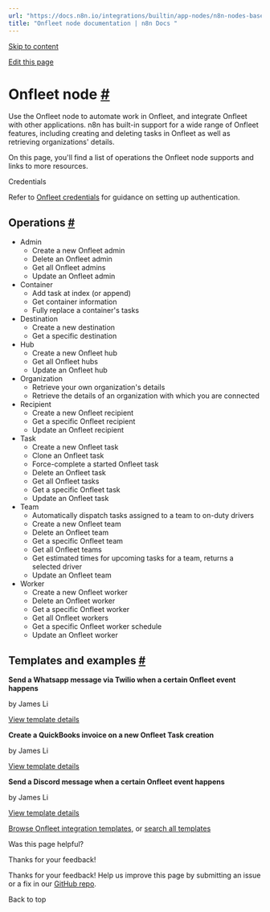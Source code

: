 ```yaml
---
url: "https://docs.n8n.io/integrations/builtin/app-nodes/n8n-nodes-base.onfleet/"
title: "Onfleet node documentation | n8n Docs "
---
```


[Skip to content](https://docs.n8n.io/integrations/builtin/app-nodes/n8n-nodes-base.onfleet/#onfleet-node)

[Edit this page](https://github.com/n8n-io/n8n-docs/edit/main/docs/integrations/builtin/app-nodes/n8n-nodes-base.onfleet.md "Edit this page")

# Onfleet node [\#](https://docs.n8n.io/integrations/builtin/app-nodes/n8n-nodes-base.onfleet/\#onfleet-node "Permanent link")

Use the Onfleet node to automate work in Onfleet, and integrate Onfleet with other applications. n8n has built-in support for a wide range of Onfleet features, including creating and deleting tasks in Onfleet as well as retrieving organizations' details.

On this page, you'll find a list of operations the Onfleet node supports and links to more resources.

Credentials

Refer to [Onfleet credentials](https://docs.n8n.io/integrations/builtin/credentials/onfleet/) for guidance on setting up authentication.

## Operations [\#](https://docs.n8n.io/integrations/builtin/app-nodes/n8n-nodes-base.onfleet/\#operations "Permanent link")

- Admin
  - Create a new Onfleet admin
  - Delete an Onfleet admin
  - Get all Onfleet admins
  - Update an Onfleet admin
- Container
  - Add task at index (or append)
  - Get container information
  - Fully replace a container's tasks
- Destination
  - Create a new destination
  - Get a specific destination
- Hub
  - Create a new Onfleet hub
  - Get all Onfleet hubs
  - Update an Onfleet hub
- Organization
  - Retrieve your own organization's details
  - Retrieve the details of an organization with which you are connected
- Recipient
  - Create a new Onfleet recipient
  - Get a specific Onfleet recipient
  - Update an Onfleet recipient
- Task
  - Create a new Onfleet task
  - Clone an Onfleet task
  - Force-complete a started Onfleet task
  - Delete an Onfleet task
  - Get all Onfleet tasks
  - Get a specific Onfleet task
  - Update an Onfleet task
- Team
  - Automatically dispatch tasks assigned to a team to on-duty drivers
  - Create a new Onfleet team
  - Delete an Onfleet team
  - Get a specific Onfleet team
  - Get all Onfleet teams
  - Get estimated times for upcoming tasks for a team, returns a selected driver
  - Update an Onfleet team
- Worker
  - Create a new Onfleet worker
  - Delete an Onfleet worker
  - Get a specific Onfleet worker
  - Get all Onfleet workers
  - Get a specific Onfleet worker schedule
  - Update an Onfleet worker

## Templates and examples [\#](https://docs.n8n.io/integrations/builtin/app-nodes/n8n-nodes-base.onfleet/\#templates-and-examples "Permanent link")

**Send a Whatsapp message via Twilio when a certain Onfleet event happens**

by James Li

[View template details](https://n8n.io/workflows/1525-send-a-whatsapp-message-via-twilio-when-a-certain-onfleet-event-happens/)

**Create a QuickBooks invoice on a new Onfleet Task creation**

by James Li

[View template details](https://n8n.io/workflows/1546-create-a-quickbooks-invoice-on-a-new-onfleet-task-creation/)

**Send a Discord message when a certain Onfleet event happens**

by James Li

[View template details](https://n8n.io/workflows/1528-send-a-discord-message-when-a-certain-onfleet-event-happens/)

[Browse Onfleet integration templates](https://n8n.io/integrations/onfleet/), or [search all templates](https://n8n.io/workflows/)

Was this page helpful?






Thanks for your feedback!






Thanks for your feedback! Help us improve this page by submitting an issue or a fix in our [GitHub repo](https://github.com/n8n-io/n8n-docs).


Back to top